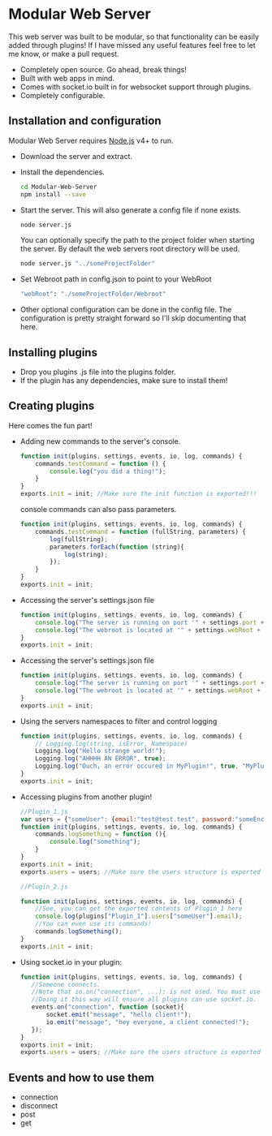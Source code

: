 # Modular Web Server
This web server was built to be modular, so that functionality can be easily added through plugins!
If I have missed any useful features feel free to let me know, or make a pull request.
  - Completely open source. Go ahead, break things!
  - Built with web apps in mind.
  - Comes with socket.io built in for websocket support through plugins.
  - Completely configurable.
  
## Installation and configuration
Modular Web Server requires [Node.js](https://nodejs.org/) v4+ to run.
- Download the server and extract.
- Install the dependencies.
    ```sh
    cd Modular-Web-Server
    npm install --save
     ```
- Start the server. This will also generate a config file if none exists.
    ```sh
    node server.js 
    ```
    You can optionally specify the path to the project folder when starting the server. By default the web servers root directory will be used.
    
    ```sh
    node server.js "../someProjectFolder"
    ```
- Set Webroot path in config.json to point to your WebRoot
    ```sh
    "webRoot": "./someProjectFolder/Webroot"
    ```
- Other optional configuration can be done in the config file. The configuration is pretty straight forward so I'll skip documenting that here.

## Installing plugins
- Drop you plugins .js file into the plugins folder.
- If the plugin has any dependencies, make sure to install them!

## Creating plugins
Here comes the fun part!
- Adding new commands to the server's console.
    ```javascript
    function init(plugins, settings, events, io, log, commands) {
        commands.testCommand = function () {
            console.log("you did a thing!");
        }
    }
    exports.init = init; //Make sure the init function is exported!!!
    ```
    console commands can also pass parameters.
    ```javascript
    function init(plugins, settings, events, io, log, commands) {
        commands.testCommand = function (fullString, parameters) {
            log(fullString);
            parameters.forEach(function (string){
                log(string);
            });
        }
    }
    exports.init = init;
    ```
- Accessing the server's settings.json file
    ```javascript
    function init(plugins, settings, events, io, log, commands) {
        console.log("The server is running on port '" + settings.port + "'.");
        console.log("The webroot is located at '" + settings.webRoot + "'.");
    }
    exports.init = init;
    ```
- Accessing the server's settings.json file
    ```javascript
    function init(plugins, settings, events, io, log, commands) {
        console.log("The server is running on port '" + settings.port + "'.");
        console.log("The webroot is located at '" + settings.webRoot + "'.");
    }
    exports.init = init;
    ```
- Using the servers namespaces to filter and control logging
    ```javascript
    function init(plugins, settings, events, io, log, commands) {
        // Logging.log(string, isError, Namespace)
        Logging.log("Hello strange world!");
        Logging.log("AHHHH AN ERROR", true);
        Logging.log("Ouch, an error occured in MyPlugin!", true, "MyPlugin");
    }
    exports.init = init;
    ```
- Accessing plugins from another plugin!
    ```javascript
    //Plugin_1.js
    var users = {"someUser": {email:"test@test.test", password:"someEncryptedPassword"}, ...};
    function init(plugins, settings, events, io, log, commands) {
        commands.logSomething = function (){
            console.log("something");
        }
    }
    exports.init = init;
    exports.users = users; //Make sure the users structure is exported

    //Plugin_2.js
    
    function init(plugins, settings, events, io, log, commands) {
        //See, you can get the exported contents of Plugin_1 here
        console.log(plugins["Plugin_1"].users["someUser"].email);
        //You can even use its commands!
        commands.logSomething();
    }
    exports.init = init;
    ```
- Using socket.io in your plugin:
     ```javascript
    function init(plugins, settings, events, io, log, commands) {
        //Someone connects.
        //Note that io.on("connection", ...); is not used. You must use the server event system.
        //Doing it this way will ensure all plugins can use socket.io.
        events.on("connection", function (socket){
            socket.emit("message", "hello client!");
            io.emit("message", "hey everyone, a client connected!");
        });
    }
    exports.init = init;
    exports.users = users; //Make sure the users structure is exported
    ```
## Events and how to use them  
- connection
- disconnect
- post
- get
    
